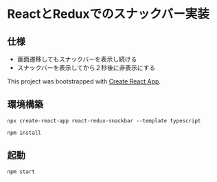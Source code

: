 # ReactとReduxでのスナックバー実装

## 仕様

- 画面遷移してもスナックバーを表示し続ける
- スナックバーを表示してから２秒後に非表示にする

This project was bootstrapped with [Create React App](https://github.com/facebook/create-react-app).

## 環境構築

`npx create-react-app react-redux-snackbar --template typescript`

`npm install`

## 起動

`npm start`

